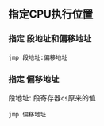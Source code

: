 ##  指定CPU执行位置
###   指定 段地址和偏移地址
```shell
jmp 段地址:偏移地址
```



###   指定 偏移地址
段地址: 段寄存器`cs`原来的值
```shell
jmp 偏移地址
```
